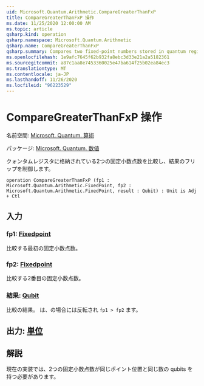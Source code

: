 ```yaml
---
uid: Microsoft.Quantum.Arithmetic.CompareGreaterThanFxP
title: CompareGreaterThanFxP 操作
ms.date: 11/25/2020 12:00:00 AM
ms.topic: article
qsharp.kind: operation
qsharp.namespace: Microsoft.Quantum.Arithmetic
qsharp.name: CompareGreaterThanFxP
qsharp.summary: Compares two fixed-point numbers stored in quantum registers, and controls a flip on the result.
ms.openlocfilehash: 1e9afc7645f62b932fa8ebc3d33e21a2a5182361
ms.sourcegitcommit: a87c1aa8e7453360025e47ba614f25b02ea84ec3
ms.translationtype: MT
ms.contentlocale: ja-JP
ms.lasthandoff: 11/26/2020
ms.locfileid: "96223529"
---
```

# <a name="comparegreaterthanfxp-operation"></a>CompareGreaterThanFxP 操作

名前空間: [Microsoft. Quantum. 算術](xref:Microsoft.Quantum.Arithmetic)

パッケージ: [Microsoft. Quantum. 数値](https://nuget.org/packages/Microsoft.Quantum.Numerics)


クォンタムレジスタに格納されている2つの固定小数点数を比較し、結果のフリップを制御します。

```qsharp
operation CompareGreaterThanFxP (fp1 : Microsoft.Quantum.Arithmetic.FixedPoint, fp2 : Microsoft.Quantum.Arithmetic.FixedPoint, result : Qubit) : Unit is Adj + Ctl
```


## <a name="input"></a>入力

### <a name="fp1--fixedpoint"></a>fp1: [Fixedpoint](xref:Microsoft.Quantum.Arithmetic.FixedPoint)

比較する最初の固定小数点数。


### <a name="fp2--fixedpoint"></a>fp2: [Fixedpoint](xref:Microsoft.Quantum.Arithmetic.FixedPoint)

比較する2番目の固定小数点数。


### <a name="result--qubit"></a>結果: [Qubit](xref:microsoft.quantum.lang-ref.qubit)

比較の結果。 は、の場合には反転され `fp1 > fp2` ます。



## <a name="output--unit"></a>出力: [単位](xref:microsoft.quantum.lang-ref.unit)



## <a name="remarks"></a>解説

現在の実装では、2つの固定小数点数が同じポイント位置と同じ数の qubits を持つ必要があります。